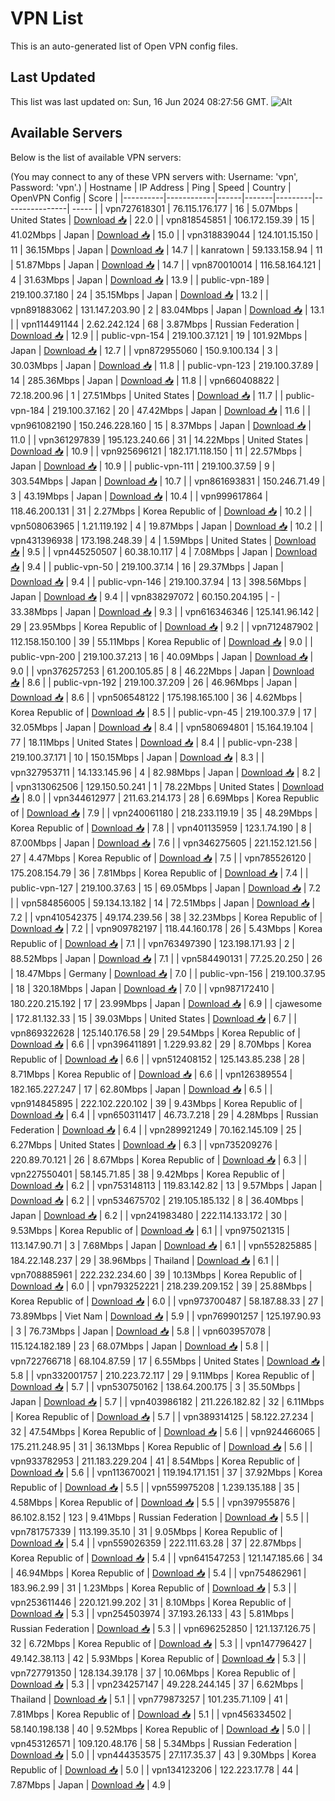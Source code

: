 # VPN List

This is an auto-generated list of Open VPN config files.

## Last Updated

This list was last updated on: Sun, 16 Jun 2024 08:27:56 GMT.
![Alt](https://repobeats.axiom.co/api/embed/186b98318ef1479477931607c1ad7d823f12451f.svg "Repobeats analytics image")

## Available Servers

Below is the list of available VPN servers:

(You may connect to any of these VPN servers with: Username: 'vpn', Password: 'vpn'.)
| Hostname | IP Address | Ping | Speed | Country | OpenVPN Config | Score |
|----------|------------|------|-------|---------|----------------| ----- |
| vpn727618301 | 76.115.176.177 | 16 | 5.07Mbps | United States | [Download 📥](./configs/server_0_US.ovpn) | 22.0 |
| vpn818545851 | 106.172.159.39 | 15 | 41.02Mbps | Japan | [Download 📥](./configs/server_1_JP.ovpn) | 15.0 |
| vpn318839044 | 124.101.15.150 | 11 | 36.15Mbps | Japan | [Download 📥](./configs/server_2_JP.ovpn) | 14.7 |
| kanratown | 59.133.158.94 | 11 | 51.87Mbps | Japan | [Download 📥](./configs/server_3_JP.ovpn) | 14.7 |
| vpn870010014 | 116.58.164.121 | 4 | 31.63Mbps | Japan | [Download 📥](./configs/server_4_JP.ovpn) | 13.9 |
| public-vpn-189 | 219.100.37.180 | 24 | 35.15Mbps | Japan | [Download 📥](./configs/server_5_JP.ovpn) | 13.2 |
| vpn891883062 | 131.147.203.90 | 2 | 83.04Mbps | Japan | [Download 📥](./configs/server_6_JP.ovpn) | 13.1 |
| vpn114491144 | 2.62.242.124 | 68 | 3.87Mbps | Russian Federation | [Download 📥](./configs/server_7_RU.ovpn) | 12.9 |
| public-vpn-154 | 219.100.37.121 | 19 | 101.92Mbps | Japan | [Download 📥](./configs/server_8_JP.ovpn) | 12.7 |
| vpn872955060 | 150.9.100.134 | 3 | 30.03Mbps | Japan | [Download 📥](./configs/server_9_JP.ovpn) | 11.8 |
| public-vpn-123 | 219.100.37.89 | 14 | 285.36Mbps | Japan | [Download 📥](./configs/server_10_JP.ovpn) | 11.8 |
| vpn660408822 | 72.18.200.96 | 1 | 27.51Mbps | United States | [Download 📥](./configs/server_11_US.ovpn) | 11.7 |
| public-vpn-184 | 219.100.37.162 | 20 | 47.42Mbps | Japan | [Download 📥](./configs/server_12_JP.ovpn) | 11.6 |
| vpn961082190 | 150.246.228.160 | 15 | 8.37Mbps | Japan | [Download 📥](./configs/server_13_JP.ovpn) | 11.0 |
| vpn361297839 | 195.123.240.66 | 31 | 14.22Mbps | United States | [Download 📥](./configs/server_14_US.ovpn) | 10.9 |
| vpn925696121 | 182.171.118.150 | 11 | 22.57Mbps | Japan | [Download 📥](./configs/server_15_JP.ovpn) | 10.9 |
| public-vpn-111 | 219.100.37.59 | 9 | 303.54Mbps | Japan | [Download 📥](./configs/server_16_JP.ovpn) | 10.7 |
| vpn861693831 | 150.246.71.49 | 3 | 43.19Mbps | Japan | [Download 📥](./configs/server_17_JP.ovpn) | 10.4 |
| vpn999617864 | 118.46.200.131 | 31 | 2.27Mbps | Korea Republic of | [Download 📥](./configs/server_18_KR.ovpn) | 10.2 |
| vpn508063965 | 1.21.119.192 | 4 | 19.87Mbps | Japan | [Download 📥](./configs/server_19_JP.ovpn) | 10.2 |
| vpn431396938 | 173.198.248.39 | 4 | 1.59Mbps | United States | [Download 📥](./configs/server_20_US.ovpn) | 9.5 |
| vpn445250507 | 60.38.10.117 | 4 | 7.08Mbps | Japan | [Download 📥](./configs/server_21_JP.ovpn) | 9.4 |
| public-vpn-50 | 219.100.37.14 | 16 | 29.37Mbps | Japan | [Download 📥](./configs/server_22_JP.ovpn) | 9.4 |
| public-vpn-146 | 219.100.37.94 | 13 | 398.56Mbps | Japan | [Download 📥](./configs/server_23_JP.ovpn) | 9.4 |
| vpn838297072 | 60.150.204.195 | - | 33.38Mbps | Japan | [Download 📥](./configs/server_24_JP.ovpn) | 9.3 |
| vpn616346346 | 125.141.96.142 | 29 | 23.95Mbps | Korea Republic of | [Download 📥](./configs/server_25_KR.ovpn) | 9.2 |
| vpn712487902 | 112.158.150.100 | 39 | 55.11Mbps | Korea Republic of | [Download 📥](./configs/server_26_KR.ovpn) | 9.0 |
| public-vpn-200 | 219.100.37.213 | 16 | 40.09Mbps | Japan | [Download 📥](./configs/server_27_JP.ovpn) | 9.0 |
| vpn376257253 | 61.200.105.85 | 8 | 46.22Mbps | Japan | [Download 📥](./configs/server_28_JP.ovpn) | 8.6 |
| public-vpn-192 | 219.100.37.209 | 26 | 46.96Mbps | Japan | [Download 📥](./configs/server_29_JP.ovpn) | 8.6 |
| vpn506548122 | 175.198.165.100 | 36 | 4.62Mbps | Korea Republic of | [Download 📥](./configs/server_30_KR.ovpn) | 8.5 |
| public-vpn-45 | 219.100.37.9 | 17 | 32.05Mbps | Japan | [Download 📥](./configs/server_31_JP.ovpn) | 8.4 |
| vpn580694801 | 15.164.19.104 | 77 | 18.11Mbps | United States | [Download 📥](./configs/server_32_US.ovpn) | 8.4 |
| public-vpn-238 | 219.100.37.171 | 10 | 150.15Mbps | Japan | [Download 📥](./configs/server_33_JP.ovpn) | 8.3 |
| vpn327953711 | 14.133.145.96 | 4 | 82.98Mbps | Japan | [Download 📥](./configs/server_34_JP.ovpn) | 8.2 |
| vpn313062506 | 129.150.50.241 | 1 | 78.22Mbps | United States | [Download 📥](./configs/server_35_US.ovpn) | 8.0 |
| vpn344612977 | 211.63.214.173 | 28 | 6.69Mbps | Korea Republic of | [Download 📥](./configs/server_36_KR.ovpn) | 7.9 |
| vpn240061180 | 218.233.119.19 | 35 | 48.29Mbps | Korea Republic of | [Download 📥](./configs/server_37_KR.ovpn) | 7.8 |
| vpn401135959 | 123.1.74.190 | 8 | 87.00Mbps | Japan | [Download 📥](./configs/server_38_JP.ovpn) | 7.6 |
| vpn346275605 | 221.152.121.56 | 27 | 4.47Mbps | Korea Republic of | [Download 📥](./configs/server_39_KR.ovpn) | 7.5 |
| vpn785526120 | 175.208.154.79 | 36 | 7.81Mbps | Korea Republic of | [Download 📥](./configs/server_40_KR.ovpn) | 7.4 |
| public-vpn-127 | 219.100.37.63 | 15 | 69.05Mbps | Japan | [Download 📥](./configs/server_41_JP.ovpn) | 7.2 |
| vpn584856005 | 59.134.13.182 | 14 | 72.51Mbps | Japan | [Download 📥](./configs/server_42_JP.ovpn) | 7.2 |
| vpn410542375 | 49.174.239.56 | 38 | 32.23Mbps | Korea Republic of | [Download 📥](./configs/server_43_KR.ovpn) | 7.2 |
| vpn909782197 | 118.44.160.178 | 26 | 5.43Mbps | Korea Republic of | [Download 📥](./configs/server_44_KR.ovpn) | 7.1 |
| vpn763497390 | 123.198.171.93 | 2 | 88.52Mbps | Japan | [Download 📥](./configs/server_45_JP.ovpn) | 7.1 |
| vpn584490131 | 77.25.20.250 | 26 | 18.47Mbps | Germany | [Download 📥](./configs/server_46_DE.ovpn) | 7.0 |
| public-vpn-156 | 219.100.37.95 | 18 | 320.18Mbps | Japan | [Download 📥](./configs/server_47_JP.ovpn) | 7.0 |
| vpn987172410 | 180.220.215.192 | 17 | 23.99Mbps | Japan | [Download 📥](./configs/server_48_JP.ovpn) | 6.9 |
| cjawesome | 172.81.132.33 | 15 | 39.03Mbps | United States | [Download 📥](./configs/server_49_US.ovpn) | 6.7 |
| vpn869322628 | 125.140.176.58 | 29 | 29.54Mbps | Korea Republic of | [Download 📥](./configs/server_50_KR.ovpn) | 6.6 |
| vpn396411891 | 1.229.93.82 | 29 | 8.70Mbps | Korea Republic of | [Download 📥](./configs/server_51_KR.ovpn) | 6.6 |
| vpn512408152 | 125.143.85.238 | 28 | 8.71Mbps | Korea Republic of | [Download 📥](./configs/server_52_KR.ovpn) | 6.6 |
| vpn126389554 | 182.165.227.247 | 17 | 62.80Mbps | Japan | [Download 📥](./configs/server_53_JP.ovpn) | 6.5 |
| vpn914845895 | 222.102.220.102 | 39 | 9.43Mbps | Korea Republic of | [Download 📥](./configs/server_54_KR.ovpn) | 6.4 |
| vpn650311417 | 46.73.7.218 | 29 | 4.28Mbps | Russian Federation | [Download 📥](./configs/server_55_RU.ovpn) | 6.4 |
| vpn289921249 | 70.162.145.109 | 25 | 6.27Mbps | United States | [Download 📥](./configs/server_56_US.ovpn) | 6.3 |
| vpn735209276 | 220.89.70.121 | 26 | 8.67Mbps | Korea Republic of | [Download 📥](./configs/server_57_KR.ovpn) | 6.3 |
| vpn227550401 | 58.145.71.85 | 38 | 9.42Mbps | Korea Republic of | [Download 📥](./configs/server_58_KR.ovpn) | 6.2 |
| vpn753148113 | 119.83.142.82 | 13 | 9.57Mbps | Japan | [Download 📥](./configs/server_59_JP.ovpn) | 6.2 |
| vpn534675702 | 219.105.185.132 | 8 | 36.40Mbps | Japan | [Download 📥](./configs/server_60_JP.ovpn) | 6.2 |
| vpn241983480 | 222.114.133.172 | 30 | 9.53Mbps | Korea Republic of | [Download 📥](./configs/server_61_KR.ovpn) | 6.1 |
| vpn975021315 | 113.147.90.71 | 3 | 7.68Mbps | Japan | [Download 📥](./configs/server_62_JP.ovpn) | 6.1 |
| vpn552825885 | 184.22.148.237 | 29 | 38.96Mbps | Thailand | [Download 📥](./configs/server_63_TH.ovpn) | 6.1 |
| vpn708885961 | 222.232.234.60 | 39 | 10.13Mbps | Korea Republic of | [Download 📥](./configs/server_64_KR.ovpn) | 6.0 |
| vpn793252221 | 218.239.209.152 | 39 | 25.88Mbps | Korea Republic of | [Download 📥](./configs/server_65_KR.ovpn) | 6.0 |
| vpn973700487 | 58.187.88.33 | 27 | 73.89Mbps | Viet Nam | [Download 📥](./configs/server_66_VN.ovpn) | 5.9 |
| vpn769901257 | 125.197.90.93 | 3 | 76.73Mbps | Japan | [Download 📥](./configs/server_67_JP.ovpn) | 5.8 |
| vpn603957078 | 115.124.182.189 | 23 | 68.07Mbps | Japan | [Download 📥](./configs/server_68_JP.ovpn) | 5.8 |
| vpn722766718 | 68.104.87.59 | 17 | 6.55Mbps | United States | [Download 📥](./configs/server_69_US.ovpn) | 5.8 |
| vpn332001757 | 210.223.72.117 | 29 | 9.11Mbps | Korea Republic of | [Download 📥](./configs/server_70_KR.ovpn) | 5.7 |
| vpn530750162 | 138.64.200.175 | 3 | 35.50Mbps | Japan | [Download 📥](./configs/server_71_JP.ovpn) | 5.7 |
| vpn403986182 | 211.226.182.82 | 32 | 6.11Mbps | Korea Republic of | [Download 📥](./configs/server_72_KR.ovpn) | 5.7 |
| vpn389314125 | 58.122.27.234 | 32 | 47.54Mbps | Korea Republic of | [Download 📥](./configs/server_73_KR.ovpn) | 5.6 |
| vpn924466065 | 175.211.248.95 | 31 | 36.13Mbps | Korea Republic of | [Download 📥](./configs/server_74_KR.ovpn) | 5.6 |
| vpn933782953 | 211.183.229.204 | 41 | 8.54Mbps | Korea Republic of | [Download 📥](./configs/server_75_KR.ovpn) | 5.6 |
| vpn113670021 | 119.194.171.151 | 37 | 37.92Mbps | Korea Republic of | [Download 📥](./configs/server_76_KR.ovpn) | 5.5 |
| vpn559975208 | 1.239.135.188 | 35 | 4.58Mbps | Korea Republic of | [Download 📥](./configs/server_77_KR.ovpn) | 5.5 |
| vpn397955876 | 86.102.8.152 | 123 | 9.41Mbps | Russian Federation | [Download 📥](./configs/server_78_RU.ovpn) | 5.5 |
| vpn781757339 | 113.199.35.10 | 31 | 9.05Mbps | Korea Republic of | [Download 📥](./configs/server_79_KR.ovpn) | 5.4 |
| vpn559026359 | 222.111.63.28 | 37 | 22.87Mbps | Korea Republic of | [Download 📥](./configs/server_80_KR.ovpn) | 5.4 |
| vpn641547253 | 121.147.185.66 | 34 | 46.94Mbps | Korea Republic of | [Download 📥](./configs/server_81_KR.ovpn) | 5.4 |
| vpn754862961 | 183.96.2.99 | 31 | 1.23Mbps | Korea Republic of | [Download 📥](./configs/server_82_KR.ovpn) | 5.3 |
| vpn253611446 | 220.121.99.202 | 31 | 8.10Mbps | Korea Republic of | [Download 📥](./configs/server_83_KR.ovpn) | 5.3 |
| vpn254503974 | 37.193.26.133 | 43 | 5.81Mbps | Russian Federation | [Download 📥](./configs/server_84_RU.ovpn) | 5.3 |
| vpn696252850 | 121.137.126.75 | 32 | 6.72Mbps | Korea Republic of | [Download 📥](./configs/server_85_KR.ovpn) | 5.3 |
| vpn147796427 | 49.142.38.113 | 42 | 5.93Mbps | Korea Republic of | [Download 📥](./configs/server_86_KR.ovpn) | 5.3 |
| vpn727791350 | 128.134.39.178 | 37 | 10.06Mbps | Korea Republic of | [Download 📥](./configs/server_87_KR.ovpn) | 5.3 |
| vpn234257147 | 49.228.244.145 | 37 | 6.62Mbps | Thailand | [Download 📥](./configs/server_88_TH.ovpn) | 5.1 |
| vpn779873257 | 101.235.71.109 | 41 | 7.81Mbps | Korea Republic of | [Download 📥](./configs/server_89_KR.ovpn) | 5.1 |
| vpn456334502 | 58.140.198.138 | 40 | 9.52Mbps | Korea Republic of | [Download 📥](./configs/server_90_KR.ovpn) | 5.0 |
| vpn453126571 | 109.120.48.176 | 58 | 5.34Mbps | Russian Federation | [Download 📥](./configs/server_91_RU.ovpn) | 5.0 |
| vpn444353575 | 27.117.35.37 | 43 | 9.30Mbps | Korea Republic of | [Download 📥](./configs/server_92_KR.ovpn) | 5.0 |
| vpn134123206 | 122.223.17.78 | 44 | 7.87Mbps | Japan | [Download 📥](./configs/server_93_JP.ovpn) | 4.9 |
